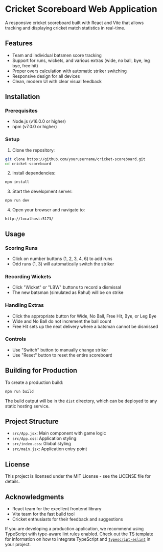 # Cricket Scoreboard Web Application

A responsive cricket scoreboard built with React and Vite that allows tracking and displaying cricket match statistics in real-time.

## Features

- Team and individual batsmen score tracking
- Support for runs, wickets, and various extras (wide, no ball, bye, leg bye, free hit)
- Proper overs calculation with automatic striker switching
- Responsive design for all devices
- Clean, modern UI with clear visual feedback

## Installation

### Prerequisites

- Node.js (v16.0.0 or higher)
- npm (v7.0.0 or higher)

### Setup

1. Clone the repository:
```bash
git clone https://github.com/yourusername/cricket-scoreboard.git
cd cricket-scoreboard
```

2. Install dependencies:
```bash
npm install
```

3. Start the development server:
```bash
npm run dev
```

4. Open your browser and navigate to:
```
http://localhost:5173/
```

## Usage

### Scoring Runs

- Click on number buttons (1, 2, 3, 4, 6) to add runs
- Odd runs (1, 3) will automatically switch the striker

### Recording Wickets

- Click "Wicket" or "LBW" buttons to record a dismissal
- The new batsman (simulated as Rahul) will be on strike

### Handling Extras

- Click the appropriate button for Wide, No Ball, Free Hit, Bye, or Leg Bye
- Wide and No Ball do not increment the ball count
- Free Hit sets up the next delivery where a batsman cannot be dismissed

### Controls

- Use "Switch" button to manually change striker
- Use "Reset" button to reset the entire scoreboard

## Building for Production

To create a production build:

```bash
npm run build
```

The build output will be in the `dist` directory, which can be deployed to any static hosting service.

## Project Structure

- `src/App.jsx`: Main component with game logic
- `src/App.css`: Application styling
- `src/index.css`: Global styling
- `src/main.jsx`: Application entry point

## License

This project is licensed under the MIT License - see the LICENSE file for details.

## Acknowledgments

- React team for the excellent frontend library
- Vite team for the fast build tool
- Cricket enthusiasts for their feedback and suggestions

If you are developing a production application, we recommend using TypeScript with type-aware lint rules enabled. Check out the [TS template](https://github.com/vitejs/vite/tree/main/packages/create-vite/template-react-ts) for information on how to integrate TypeScript and [`typescript-eslint`](https://typescript-eslint.io) in your project.
